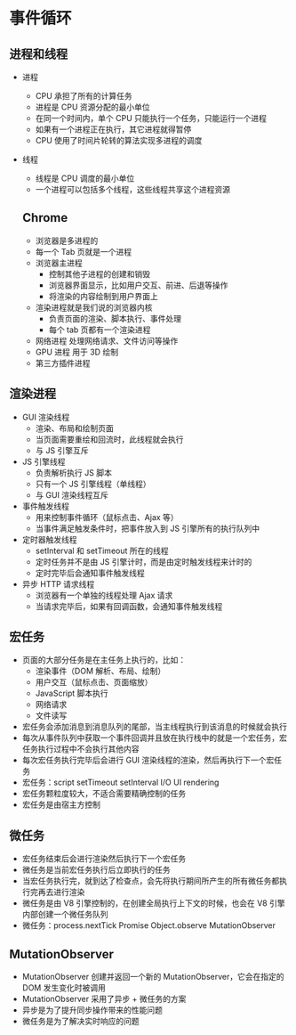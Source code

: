 # 事件循环

## 进程和线程

- 进程
  - CPU 承担了所有的计算任务
  - 进程是 CPU 资源分配的最小单位
  - 在同一个时间内，单个 CPU 只能执行一个任务，只能运行一个进程
  - 如果有一个进程正在执行，其它进程就得暂停
  - CPU 使用了时间片轮转的算法实现多进程的调度
- 线程

  - 线程是 CPU 调度的最小单位
  - 一个进程可以包括多个线程，这些线程共享这个进程资源

  ## Chrome

  - 浏览器是多进程的
  - 每一个 Tab 页就是一个进程
  - 浏览器主进程
    - 控制其他子进程的创建和销毁
    - 浏览器界面显示，比如用户交互、前进、后退等操作
    - 将渲染的内容绘制到用户界面上
  - 渲染进程就是我们说的浏览器内核
    - 负责页面的渲染、脚本执行、事件处理
    - 每个 tab 页都有一个渲染进程
  - 网络进程 处理网络请求、文件访问等操作
  - GPU 进程 用于 3D 绘制
  - 第三方插件进程

## 渲染进程

- GUI 渲染线程
  - 渲染、布局和绘制页面
  - 当页面需要重绘和回流时，此线程就会执行
  - 与 JS 引擎互斥
- JS 引擎线程
  - 负责解析执行 JS 脚本
  - 只有一个 JS 引擎线程（单线程）
  - 与 GUI 渲染线程互斥
- 事件触发线程
  - 用来控制事件循环（鼠标点击、Ajax 等）
  - 当事件满足触发条件时，把事件放入到 JS 引擎所有的执行队列中
- 定时器触发线程
  - setInterval 和 setTimeout 所在的线程
  - 定时任务并不是由 JS 引擎计时，而是由定时触发线程来计时的
  - 定时完毕后会通知事件触发线程
- 异步 HTTP 请求线程
  - 浏览器有一个单独的线程处理 Ajax 请求
  - 当请求完毕后，如果有回调函数，会通知事件触发线程

## 宏任务

- 页面的大部分任务是在主任务上执行的，比如：
  - 渲染事件（DOM 解析、布局、绘制）
  - 用户交互（鼠标点击、页面缩放）
  - JavaScript 脚本执行
  - 网络请求
  - 文件读写
- 宏任务会添加消息到消息队列的尾部，当主线程执行到该消息的时候就会执行
- 每次从事件队列中获取一个事件回调并且放在执行栈中的就是一个宏任务，宏任务执行过程中不会执行其他内容
- 每次宏任务执行完毕后会进行 GUI 渲染线程的渲染，然后再执行下一个宏任务
- 宏任务：script setTimeout setInterval I/O UI rendering
- 宏任务颗粒度较大，不适合需要精确控制的任务
- 宏任务是由宿主方控制

## 微任务

- 宏任务结束后会进行渲染然后执行下一个宏任务
- 微任务是当前宏任务执行后立即执行的任务
- 当宏任务执行完，就到达了检查点，会先将执行期间所产生的所有微任务都执行完再去进行渲染
- 微任务是由 V8 引擎控制的，在创建全局执行上下文的时候，也会在 V8 引擎内部创建一个微任务队列
- 微任务：process.nextTick Promise Object.observe MutationObserver

## MutationObserver

- MutationObserver 创建并返回一个新的 MutationObserver，它会在指定的 DOM 发生变化时被调用
- MutationObserver 采用了异步 + 微任务的方案
- 异步是为了提升同步操作带来的性能问题
- 微任务是为了解决实时响应的问题
